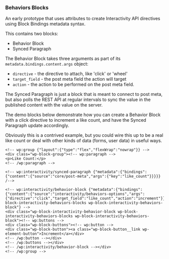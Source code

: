 ### Behaviors Blocks

An early prototype that uses attributes to create Interactivity API directives using Block Bindings metadata syntax.

This contains two blocks:
- Behavior Block
- Synced Paragraph

The Behavior Block takes three arguments as part of its `metadata.bindings.content.args` object:
- `directive` - the directive to attach, like 'click' or 'wheel'
- `target_field` - the post meta field the action will target
- `action` - the action to be performed on the post meta field.

The Synced Paragraph is just a block that is meant to connect to post meta, but also polls the REST API at regular intervals to sync the value in the published content with the value on the server.

The demo blocks below demonstrate how you can create a Behavior Block with a click directive to increment a like count, and have the Synced Paragraph update accordingly.

Obviously this is a contrived example, but you could wire this up to be a real like count or deal with other kinds of data (forms, user data) in useful ways.

```
<!-- wp:group {"layout":{"type":"flex","flexWrap":"nowrap"}} -->
<div class="wp-block-group"><!-- wp:paragraph -->
<p>Like Count:</p>
<!-- /wp:paragraph -->

<!-- wp:interactivity/synced-paragraph {"metadata":{"bindings":{"content":{"source":"core/post-meta","args":{"key":"like_count"}}}}} /-->

<!-- wp:interactivity/behavior-block {"metadata":{"bindings":{"content":{"source":"interactivity/behaviors-options","args":{"directive":"click","target_field":"like_count","action":"increment"}}}},"className":"wp-block-interactivity-behaviors-blocks wp-block-interactivity-behaviors-block"} -->
<div class="wp-block-interactivity-behavior-block wp-block-interactivity-behaviors-blocks wp-block-interactivity-behaviors-block"><!-- wp:buttons -->
<div class="wp-block-buttons"><!-- wp:button -->
<div class="wp-block-button"><a class="wp-block-button__link wp-element-button">Increment</a></div>
<!-- /wp:button --></div>
<!-- /wp:buttons --></div>
<!-- /wp:interactivity/behavior-block --></div>
<!-- /wp:group -->
```